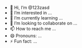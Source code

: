 - 👋 Hi, I’m @123zasd
- 👀 I’m interested in ...
- 🌱 I’m currently learning ...
- 💞️ I’m looking to collaborate on ...
- 📫 How to reach me ...
- 😄 Pronouns: ...
- ⚡ Fun fact: ...

<!---
123zasd/123zasd is a ✨ special ✨ repository because its `README.md` (this file) appears on your GitHub profile.
You can click the Preview link to take a look at your changes.
--->
